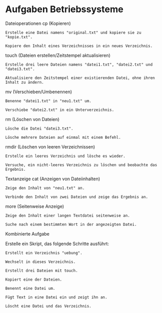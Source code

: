 # Aufgaben Betriebssysteme

Dateioperationen
cp (Kopieren)

    Erstelle eine Datei namens "original.txt" und kopiere sie zu "kopie.txt".

    Kopiere den Inhalt eines Verzeichnisses in ein neues Verzeichnis.

touch (Dateien erstellen/Zeitstempel aktualisieren)

    Erstelle drei leere Dateien namens "datei1.txt", "datei2.txt" und "datei3.txt".

    Aktualisiere den Zeitstempel einer existierenden Datei, ohne ihren Inhalt zu ändern.

mv (Verschieben/Umbenennen)

    Benenne "datei1.txt" in "neu1.txt" um.

    Verschiebe "datei2.txt" in ein Unterverzeichnis.

rm (Löschen von Dateien)

    Lösche die Datei "datei3.txt".

    Lösche mehrere Dateien auf einmal mit einem Befehl.

rmdir (Löschen von leeren Verzeichnissen)

    Erstelle ein leeres Verzeichnis und lösche es wieder.

    Versuche, ein nicht-leeres Verzeichnis zu löschen und beobachte das Ergebnis.

Textanzeige
cat (Anzeigen von Dateiinhalten)

    Zeige den Inhalt von "neu1.txt" an.

    Verbinde den Inhalt von zwei Dateien und zeige das Ergebnis an.

more (Seitenweise Anzeige)

    Zeige den Inhalt einer langen Textdatei seitenweise an.

    Suche nach einem bestimmten Wort in der angezeigten Datei.

Kombinierte Aufgabe

Erstelle ein Skript, das folgende Schritte ausführt:

    Erstellt ein Verzeichnis "uebung".

    Wechselt in dieses Verzeichnis.

    Erstellt drei Dateien mit touch.

    Kopiert eine der Dateien.

    Benennt eine Datei um.

    Fügt Text in eine Datei ein und zeigt ihn an.

    Löscht eine Datei und das Verzeichnis.
